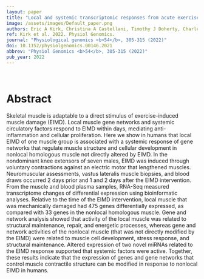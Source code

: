 ```yaml
---
layout: paper
title: "Local and systemic transcriptomic responses from acute exercise induced muscle damage of the human knee extensors."
image: /assets/images/Default_paper.png
authors: Eric A Kirk, Christina A Castellani, Timothy J Doherty, Charles L Rice, Shiva M Singh
ref: Kirk et al. 2022. Physiol Genomics.
journal: "Physiological genomics <b>54</b>, 305-315 (2022)"
doi: 10.1152/physiolgenomics.00146.2021
abbrev: "Physiol Genomics <b>54</b>, 305-315 (2022)"
pub_year: 2022
---
```


<br />
<div data-badge-popover="right" data-badge-type="donut" data-pmid="35723223" data-hide-no-mentions="true" class="altmetric-embed"></div>

# Abstract

Skeletal muscle is adaptable to a direct stimulus of exercise-induced muscle damage (EIMD). Local muscle gene networks and systemic circulatory factors respond to EIMD within days, mediating anti-inflammation and cellular proliferation. Here we show in humans that local EIMD of one muscle group is associated with a systemic response of gene networks that regulate muscle structure and cellular development in nonlocal homologous muscle not directly altered by EIMD. In the nondominant knee extensors of seven males, EIMD was induced through voluntary contractions against an electric motor that lengthened muscles. Neuromuscular assessments, vastus lateralis muscle biopsies, and blood draws occurred 2 days prior and 1 and 2 days after the EIMD intervention. From the muscle and blood plasma samples, RNA-Seq measured transcriptome changes of differential expression using bioinformatic analyses. Relative to the time of the EIMD intervention, local muscle that was mechanically damaged had 475 genes differentially expressed, as compared with 33 genes in the nonlocal homologous muscle. Gene and network analysis showed that activity of the local muscle was related to structural maintenance, repair, and energetic processes, whereas gene and network activities of the nonlocal muscle (that was not directly modified by the EIMD) were related to muscle cell development, stress response, and structural maintenance. Altered expression of two novel miRNAs related to the EIMD response supported that systemic factors were active. Together, these results indicate that the expression of genes and gene networks that control muscle contractile structure can be modified in response to nonlocal EIMD in humans.

